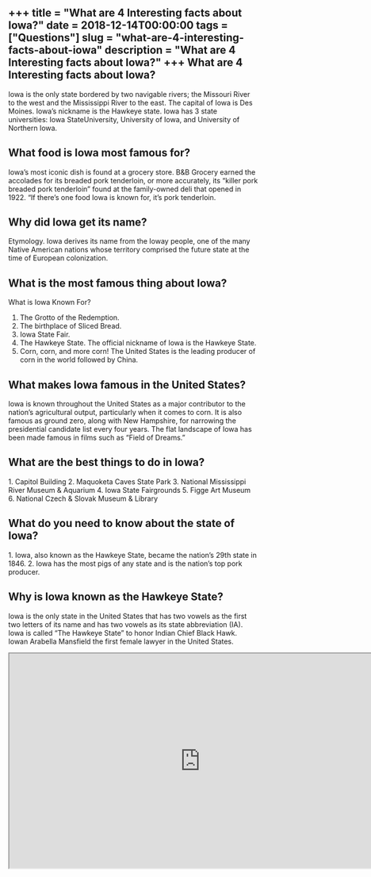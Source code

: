 +++
title = "What are 4 Interesting facts about Iowa?"
date = 2018-12-14T00:00:00
tags = ["Questions"]
slug = "what-are-4-interesting-facts-about-iowa"
description = "What are 4 Interesting facts about Iowa?"
+++
What are 4 Interesting facts about Iowa?
----------------------------------------

Iowa is the only state bordered by two navigable rivers; the Missouri River to the west and the Mississippi River to the east. The capital of Iowa is Des Moines. Iowa’s nickname is the Hawkeye state. Iowa has 3 state universities: Iowa StateUniversity, University of Iowa, and University of Northern Iowa.

What food is Iowa most famous for?
----------------------------------

Iowa’s most iconic dish is found at a grocery store. B&amp;B Grocery earned the accolades for its breaded pork tenderloin, or more accurately, its “killer pork breaded pork tenderloin” found at the family-owned deli that opened in 1922. “If there’s one food Iowa is known for, it’s pork tenderloin.

Why did Iowa get its name?
--------------------------

Etymology. Iowa derives its name from the Ioway people, one of the many Native American nations whose territory comprised the future state at the time of European colonization.

What is the most famous thing about Iowa?
-----------------------------------------

What is Iowa Known For?

1. The Grotto of the Redemption.
2. The birthplace of Sliced Bread.
3. Iowa State Fair.
4. The Hawkeye State. The official nickname of Iowa is the Hawkeye State.
5. Corn, corn, and more corn! The United States is the leading producer of corn in the world followed by China.

What makes Iowa famous in the United States?
--------------------------------------------

Iowa is known throughout the United States as a major contributor to the nation’s agricultural output, particularly when it comes to corn. It is also famous as ground zero, along with New Hampshire, for narrowing the presidential candidate list every four years. The flat landscape of Iowa has been made famous in films such as “Field of Dreams.”

What are the best things to do in Iowa?
---------------------------------------

1\. Capitol Building 2. Maquoketa Caves State Park 3. National Mississippi River Museum &amp; Aquarium 4. Iowa State Fairgrounds 5. Figge Art Museum 6. National Czech &amp; Slovak Museum &amp; Library

What do you need to know about the state of Iowa?
-------------------------------------------------

1\. Iowa, also known as the Hawkeye State, became the nation’s 29th state in 1846. 2. Iowa has the most pigs of any state and is the nation’s top pork producer.

Why is Iowa known as the Hawkeye State?
---------------------------------------

Iowa is the only state in the United States that has two vowels as the first two letters of its name and has two vowels as its state abbreviation (IA). Iowa is called “The Hawkeye State” to honor Indian Chief Black Hawk. Iowan Arabella Mansfield the first female lawyer in the United States.

<iframe allow="accelerometer; autoplay; clipboard-write; encrypted-media; gyroscope; picture-in-picture" allowfullscreen="" class="__youtube_prefs__  epyt-is-override  no-lazyload" data-no-lazy="1" data-origheight="433" data-origwidth="770" data-skipgform_ajax_framebjll="" height="433" id="_ytid_27575" loading="lazy" src="https://www.youtube.com/embed/Eq0BhqwWhG8?enablejsapi=1&autoplay=0&cc_load_policy=0&cc_lang_pref=&iv_load_policy=1&loop=0&modestbranding=0&rel=1&fs=1&playsinline=0&autohide=2&theme=dark&color=red&controls=1&" title="YouTube player" width="770"></iframe>